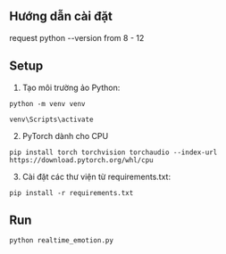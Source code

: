 ## Hướng dẫn cài đặt

request python --version from 8 - 12

## Setup
  1. Tạo môi trường ảo Python:
     
    python -m venv venv
     
    venv\Scripts\activate

  2. PyTorch dành cho CPU
     
    pip install torch torchvision torchaudio --index-url https://download.pytorch.org/whl/cpu
     
  3. Cài đặt các thư viện từ requirements.txt:
     
    pip install -r requirements.txt

## Run
  
    python realtime_emotion.py
